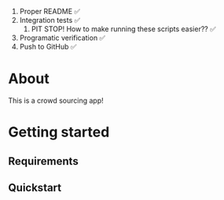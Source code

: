 1. Proper README ✅
2. Integration tests ✅
      1. PIT STOP! How to make running these scripts easier?? ✅
3. Programatic verification ✅
4. Push to GitHub ✅

# About

This is a crowd sourcing app!

# Getting started

## Requirements

## Quickstart
